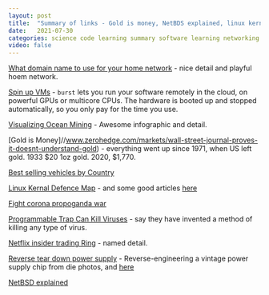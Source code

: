 ```yaml
---
layout: post
title:  "Summary of links - Gold is money, NetBDS explained, linux kernal defence map, ocean mining, best selling vehicles"
date:   2021-07-30
categories: science code learning summary software learning networking gold linux bsd
video: false
---
```


[What domain name to use for your home network](//www.ctrl.blog/entry/homenet-domain-name.html) - nice detail and playful hoem network.

[Spin up VMs](//burstable.ai/) - ``burst`` lets you run your software remotely in the cloud, on powerful GPUs or multicore CPUs. The hardware is booted up and stopped automatically, so you only pay for the time you use.

[Visualizing Ocean Mining](//www.zerohedge.com/commodities/deep-diving-metals-visualizing-ocean-mining) - Awesome infographic and detail.

[Gold is Money]//www.zerohedge.com/markets/wall-street-journal-proves-it-doesnt-understand-gold) - everything went up since 1971, when US left gold.  1933 $20 1oz gold.  2020, $1,770.

[Best selling vehicles by Country](//www.zerohedge.com/markets/these-are-best-selling-vehicles-world-country)

[Linux Kernal Defence Map](//github.com/a13xp0p0v) - and some good articles [here](//a13xp0p0v.github.io/articles/)

[Fight corona propoganda war](//www.zerohedge.com/geopolitical/propaganda-war-and-how-fight-it-part-iik) 

[Programmable Trap Can Kill Viruses](//cacm.acm.org/news/254865-programmable-trap-can-kill-viruses/fulltext) - say they have invented a method of killing any type of virus. 

[Netflix insider trading Ring](//www.sec.gov/news/press-release/2021-158) - named detail.

[Reverse tear down power supply](//www.righto.com/2021/08/reverse-engineering-vintage-power.html) - Reverse-engineering a vintage power supply chip from die photos, and [here](//www.righto.com/2021/05/teardown-of-pc-power-supply.html)

[NetBSD explained](//www.makeuseof.com/what-is-netbsd/)